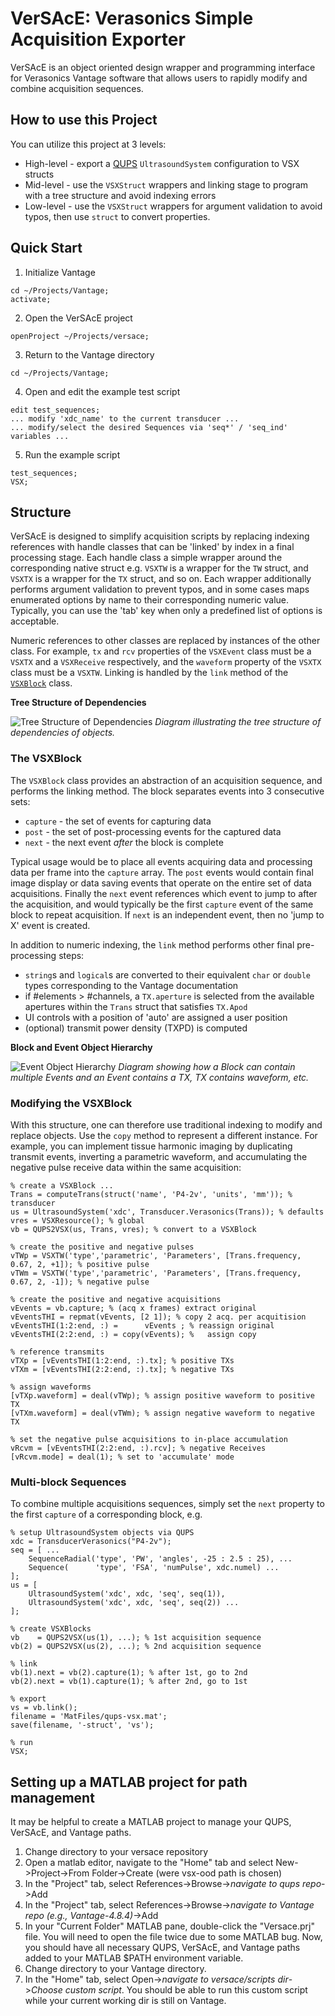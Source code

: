 # VerSAcE: Verasonics Simple Acquisition Exporter
VerSAcE is an object oriented design wrapper and programming interface for Verasonics Vantage software that allows users to rapidly modify and combine acquisition sequences.

## How to use this Project
You can utilize this project at 3 levels:
* High-level - export a [QUPS](https://github.com/thorstone25/qups) `UltrasoundSystem` configuration to VSX structs
* Mid-level - use the `VSXStruct` wrappers and linking stage to program with a tree structure and avoid indexing errors 
* Low-level - use the `VSXStruct` wrappers for argument validation to avoid typos, then use `struct` to convert properties.

## Quick Start
1. Initialize Vantage
```
cd ~/Projects/Vantage;
activate;
```
2. Open the VerSAcE project
```
openProject ~/Projects/versace;
```
3. Return to the Vantage directory
```
cd ~/Projects/Vantage;
```
4. Open and edit the example test script
```
edit test_sequences;
... modify 'xdc_name' to the current transducer ...
... modify/select the desired Sequences via 'seq*' / 'seq_ind' variables ...
```
5. Run the example script
```
test_sequences;
VSX;
```

## Structure
VerSAcE is designed to simplify acquisition scripts by replacing indexing references with handle classes that can be 'linked' by index in a final processing stage. Each handle class a simple wrapper around the corresponding native struct e.g. `VSXTW` is a wrapper for the `TW` struct, and `VSXTX` is a wrapper for the `TX` struct, and so on. Each wrapper additionally performs argument validation to prevent typos, and in some cases maps enumerated options by name to their corresponding numeric value. Typically, you can use the 'tab' key when only a predefined list of options is acceptable.

Numeric references to other classes are replaced by instances of the other class. For example, `tx` and `rcv` properties of the `VSXEvent` class must be a `VSXTX` and a `VSXReceive` respectively, and the `waveform` property of the `VSXTX` class must be a `VSXTW`. Linking is handled by the `link` method of the [`VSXBlock`](#the-vsxblock) class.

**Tree Structure of Dependencies**

![Tree Structure of Dependencies](img/diag1.png)
*Diagram illustrating the tree structure of dependencies of objects.*

### The VSXBlock
The `VSXBlock` class provides an abstraction of an acquisition sequence, and performs the linking method. The block separates events into 3 consecutive sets:
* `capture` - the set of events for capturing data
* `post` - the set of post-processing events for the captured data
* `next` - the next event _after_ the block is complete

Typical usage would be to place all events acquiring data and processing data per frame into the `capture` array. The `post` events would contain final image display or data saving events that operate on the entire set of data acquisitions. Finally the `next` event references which event to jump to after the acquisition, and would typically be the first `capture` event of the same block to repeat acquisition. If `next` is an independent event, then no 'jump to X' event is created.

In addition to numeric indexing, the `link` method performs other final pre-processing steps:
* `string`s and `logical`s are converted to their equivalent `char` or `double` types corresponding to the Vantage documentation
* if #elements > #channels, a `TX.aperture` is selected from the available apertures within the `Trans` struct that satisfies `TX.Apod`
* UI controls with a position of 'auto' are assigned a user position
* (optional) transmit power density (TXPD) is computed

**Block and Event Object Hierarchy**

![Event Object Hierarchy](img/diag2.png)
*Diagram showing how a Block can contain multiple Events and an Event contains a TX, TX contains waveform, etc.*

### Modifying the VSXBlock
With this structure, one can therefore use traditional indexing to modify and replace objects. Use the `copy` method to represent a different instance. For example, you can implement tissue harmonic imaging by duplicating transmit events, inverting a parametric waveform, and accumulating the negative pulse receive data within the same acquisition:

```
% create a VSXBlock ...
Trans = computeTrans(struct('name', 'P4-2v', 'units', 'mm')); % transducer
us = UltrasoundSystem('xdc', Transducer.Verasonics(Trans)); % defaults
vres = VSXResource(); % global 
vb = QUPS2VSX(us, Trans, vres); % convert to a VSXBlock

% create the positive and negative pulses
vTWp = VSXTW('type','parametric', 'Parameters', [Trans.frequency, 0.67, 2, +1]); % positive pulse
vTWm = VSXTW('type','parametric', 'Parameters', [Trans.frequency, 0.67, 2, -1]); % negative pulse

% create the positive and negative acquisitions
vEvents = vb.capture; % (acq x frames) extract original
vEventsTHI = repmat(vEvents, [2 1]); % copy 2 acq. per acquitision
vEventsTHI(1:2:end, :) =      vEvents ; % reassign original
vEventsTHI(2:2:end, :) = copy(vEvents); %   assign copy

% reference transmits
vTXp = [vEventsTHI(1:2:end, :).tx]; % positive TXs
vTXm = [vEventsTHI(2:2:end, :).tx]; % negative TXs

% assign waveforms
[vTXp.waveform] = deal(vTWp); % assign positive waveform to positive TX
[vTXm.waveform] = deal(vTWm); % assign negative waveform to negative TX

% set the negative pulse acquisitions to in-place accumulation
vRcvm = [vEventsTHI(2:2:end, :).rcv]; % negative Receives
[vRcvm.mode] = deal(1); % set to 'accumulate' mode
```

### Multi-block Sequences
To combine multiple acquisitions sequences, simply set the `next` property to the first `capture` of a corresponding block, e.g.

```
% setup UltrasoundSystem objects via QUPS
xdc = TransducerVerasonics("P4-2v");
seq = [ ...
    SequenceRadial('type', 'PW', 'angles', -25 : 2.5 : 25), ...
    Sequence(      'type', 'FSA', 'numPulse', xdc.numel) ...
];
us = [
    UltrasoundSystem('xdc', xdc, 'seq', seq(1)),
    UltrasoundSystem('xdc', xdc, 'seq', seq(2)) ...
];

% create VSXBlocks
vb    = QUPS2VSX(us(1), ...); % 1st acquisition sequence
vb(2) = QUPS2VSX(us(2), ...); % 2nd acquisition sequence

% link
vb(1).next = vb(2).capture(1); % after 1st, go to 2nd
vb(2).next = vb(1).capture(1); % after 2nd, go to 1st

% export
vs = vb.link();
filename = 'MatFiles/qups-vsx.mat';
save(filename, '-struct', 'vs');

% run
VSX;
```

## Setting up a MATLAB project for path management
It may be helpful to create a MATLAB project to manage your QUPS, VerSAcE, and Vantage paths.
1. Change directory to your versace repository
2. Open a matlab editor, navigate to the "Home" tab and select New->Project->From Folder->Create (were vsx-ood path is chosen)
3. In the "Project" tab, select References->Browse->*navigate to qups repo*->Add
4. In the "Project" tab, select References->Browse->*navigate to Vantage repo (e.g., Vantage-4.8.4)*->Add
5. In your "Current Folder" MATLAB pane, double-click the "Versace.prj" file. You will need to open the file twice due to some MATLAB bug. Now, you should have all necessary QUPS, VerSAcE, and Vantage paths added to your MATLAB $PATH environment variable.
6. Change directory to your Vantage directory.
7. In the "Home" tab, select Open->*navigate to versace/scripts dir*->*Choose custom script*. You should be able to run this custom script while your current working dir is still on Vantage.

